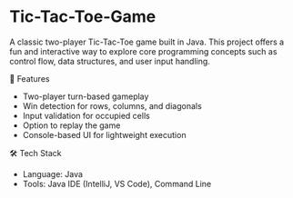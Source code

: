 # Tic-Tac-Toe-Game
A classic two-player Tic-Tac-Toe game built in Java. This project offers a fun and interactive way to explore core programming concepts such as control flow, data structures, and user input handling.

📌 Features
- Two-player turn-based gameplay
- Win detection for rows, columns, and diagonals
- Input validation for occupied cells
- Option to replay the game
- Console-based UI for lightweight execution

🛠️ Tech Stack
- Language: Java
- Tools: Java IDE (IntelliJ, VS Code), Command Line

